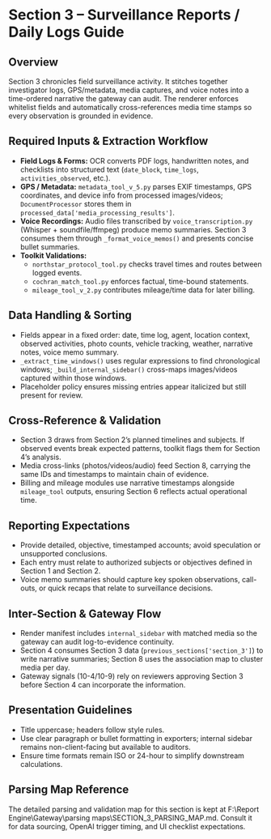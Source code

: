 ﻿# Section 3 – Surveillance Reports / Daily Logs Guide

## Overview
Section 3 chronicles field surveillance activity. It stitches together investigator logs, GPS/metadata, media captures, and voice notes into a time-ordered narrative the gateway can audit. The renderer enforces whitelist fields and automatically cross-references media time stamps so every observation is grounded in evidence.

## Required Inputs & Extraction Workflow
- **Field Logs & Forms:** OCR converts PDF logs, handwritten notes, and checklists into structured text (`date_block`, `time_logs`, `activities_observed`, etc.).
- **GPS / Metadata:** `metadata_tool_v_5.py` parses EXIF timestamps, GPS coordinates, and device info from processed images/videos; `DocumentProcessor` stores them in `processed_data['media_processing_results']`.
- **Voice Recordings:** Audio files transcribed by `voice_transcription.py` (Whisper + soundfile/ffmpeg) produce memo summaries. Section 3 consumes them through `_format_voice_memos()` and presents concise bullet summaries.
- **Toolkit Validations:**
  - `northstar_protocol_tool.py` checks travel times and routes between logged events.
  - `cochran_match_tool.py` enforces factual, time-bound statements.
  - `mileage_tool_v_2.py` contributes mileage/time data for later billing.

## Data Handling & Sorting
- Fields appear in a fixed order: date, time log, agent, location context, observed activities, photo counts, vehicle tracking, weather, narrative notes, voice memo summary.
- `_extract_time_windows()` uses regular expressions to find chronological windows; `_build_internal_sidebar()` cross-maps images/videos captured within those windows.
- Placeholder policy ensures missing entries appear italicized but still present for review.

## Cross-Reference & Validation
- Section 3 draws from Section 2’s planned timelines and subjects. If observed events break expected patterns, toolkit flags them for Section 4’s analysis.
- Media cross-links (photos/videos/audio) feed Section 8, carrying the same IDs and timestamps to maintain chain of evidence.
- Billing and mileage modules use narrative timestamps alongside `mileage_tool` outputs, ensuring Section 6 reflects actual operational time.

## Reporting Expectations
- Provide detailed, objective, timestamped accounts; avoid speculation or unsupported conclusions.
- Each entry must relate to authorized subjects or objectives defined in Section 1 and Section 2.
- Voice memo summaries should capture key spoken observations, call-outs, or quick recaps that relate to surveillance decisions.

## Inter-Section & Gateway Flow
- Render manifest includes `internal_sidebar` with matched media so the gateway can audit log-to-evidence continuity.
- Section 4 consumes Section 3 data (`previous_sections['section_3']`) to write narrative summaries; Section 8 uses the association map to cluster media per day.
- Gateway signals (10-4/10-9) rely on reviewers approving Section 3 before Section 4 can incorporate the information.

## Presentation Guidelines
- Title uppercase; headers follow style rules.
- Use clear paragraph or bullet formatting in exporters; internal sidebar remains non-client-facing but available to auditors.
- Ensure time formats remain ISO or 24-hour to simplify downstream calculations.

## Parsing Map Reference
The detailed parsing and validation map for this section is kept at F:\Report Engine\Gateway\parsing maps\SECTION_3_PARSING_MAP.md. Consult it for data sourcing, OpenAI trigger timing, and UI checklist expectations.

